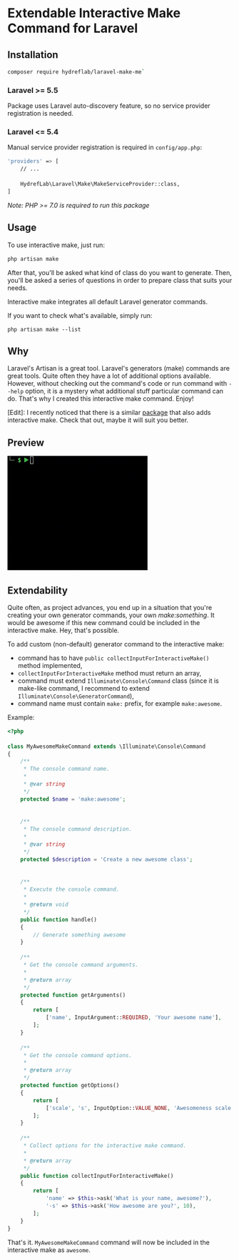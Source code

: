 # Extendable Interactive Make Command for Laravel

## Installation

```bash
composer require hydreflab/laravel-make-me`
```

### Laravel >= 5.5

Package uses Laravel auto-discovery feature, so no service provider registration is needed.

### Laravel <= 5.4

Manual service provider registration is required in `config/app.php`:

```bash
'providers' => [
    // ...
    
    HydrefLab\Laravel\Make\MakeServiceProvider::class,
]
```

*Note: PHP >= 7.0 is required to run this package*

## Usage

To use interactive make, just run:

```bash
php artisan make
```

After that, you'll be asked what kind of class do you want to generate. Then, you'll be asked a 
series of questions in order to prepare class that suits your needs.

Interactive make integrates all default Laravel generator commands.

If you want to check what's available, simply run:

```
php artisan make --list
```

## Why

Laravel's Artisan is a great tool. Laravel's generators (make) commands are great tools. Quite 
often they have a lot of additional options available. However, without checking out the command's 
code or run command with `--help` option, it is a mystery what additional stuff particular
command can do. That's why I created this interactive make command. Enjoy!

[Edit]: I recently noticed that there is a similar [package](https://github.com/laracademy/interactive-make) that also
adds interactive make. Check that out, maybe it will suit you better.

## Preview

![Preview](preview.gif)

## Extendability

Quite often, as project advances, you end up in a situation that you're creating your own generator
commands, your own _make:something_. It would be awesome if this new command could be included
in the interactive make. Hey, that's possible.

To add custom (non-default) generator command to the interactive make:
* command has to have `public collectInputForInteractiveMake()` method implemented,
* `collectInputForInteractiveMake` method must return an array,
* command must extend `Illuminate\Console\Command` class (since it is make-like command, I recommend to extend `Illuminate\Console\GeneratorCommand`),
* command name must contain `make:` prefix, for example `make:awesome`.

Example:
```php
<?php

class MyAwesomeMakeCommand extends \Illuminate\Console\Command
{
    /**
     * The console command name.
     *
     * @var string
     */
    protected $name = 'make:awesome';
    

    /**
     * The console command description.
     *
     * @var string
     */
    protected $description = 'Create a new awesome class';
    

    /**
     * Execute the console command.
     *
     * @return void
     */
    public function handle()
    {
        // Generate something awesome
    }
    
    /**
     * Get the console command arguments.
     *
     * @return array
     */
    protected function getArguments()
    {
        return [
            ['name', InputArgument::REQUIRED, 'Your awesome name'],
        ];
    }
    
    /**
     * Get the console command options.
     *
     * @return array
     */
    protected function getOptions()
    {
        return [
            ['scale', 's', InputOption::VALUE_NONE, 'Awesomeness scale.'],
        ];
    }
    
    /**
     * Collect options for the interactive make command.
     * 
     * @return array
     */
    public function collectInputForInteractiveMake()
    {
        return [
            'name' => $this->ask('What is your name, awesome?'),
            '-s' => $this->ask('How awesome are you?', 10),
        ];
    }
}
```

That's it. `MyAwesomeMakeCommand` command will now be included in the interactive make as `awesome`.